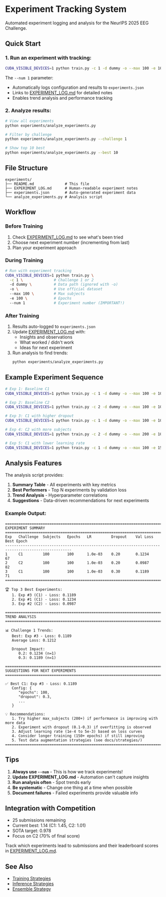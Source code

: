 # Experiment Tracking System

Automated experiment logging and analysis for the NeurIPS 2025 EEG Challenge.

## Quick Start

### 1. Run an experiment with tracking:
```bash
CUDA_VISIBLE_DEVICES=1 python train.py -c 1 -d dummy -o --max 100 -e 100 --num 1
```

The `--num 1` parameter:
- Automatically logs configuration and results to `experiments.json`
- Links to [EXPERIMENT_LOG.md](EXPERIMENT_LOG.md) for detailed notes
- Enables trend analysis and performance tracking

### 2. Analyze results:
```bash
# View all experiments
python experiments/analyze_experiments.py

# Filter by challenge
python experiments/analyze_experiments.py --challenge 1

# Show top 10 best
python experiments/analyze_experiments.py --best 10
```

## File Structure

```
experiments/
├── README.md              # This file
├── EXPERIMENT_LOG.md      # Human-readable experiment notes
├── experiments.json       # Auto-generated experiment data
└── analyze_experiments.py # Analysis script
```

## Workflow

### Before Training
1. Check [EXPERIMENT_LOG.md](EXPERIMENT_LOG.md) to see what's been tried
2. Choose next experiment number (incrementing from last)
3. Plan your experiment approach

### During Training
```bash
# Run with experiment tracking
CUDA_VISIBLE_DEVICES=1 python train.py \
  -c 1 \              # Challenge 1 or 2
  -d dummy \          # Data path (ignored with -o)
  -o \                # Use official dataset
  --max 100 \         # Max subjects
  -e 100 \            # Epochs
  --num 1             # Experiment number (IMPORTANT!)
```

### After Training
1. Results auto-logged to `experiments.json`
2. Update [EXPERIMENT_LOG.md](EXPERIMENT_LOG.md) with:
   - Insights and observations
   - What worked / didn't work
   - Ideas for next experiment
3. Run analysis to find trends:
   ```bash
   python experiments/analyze_experiments.py
   ```

## Example Experiment Sequence

```bash
# Exp 1: Baseline C1
CUDA_VISIBLE_DEVICES=1 python train.py -c 1 -d dummy -o --max 100 -e 100 --num 1

# Exp 2: Baseline C2
CUDA_VISIBLE_DEVICES=1 python train.py -c 2 -d dummy -o --max 100 -e 100 --num 2

# Exp 3: C1 with higher dropout
CUDA_VISIBLE_DEVICES=1 python train.py -c 1 -d dummy -o --max 100 -e 100 --drop 0.3 --num 3

# Exp 4: C2 with more subjects
CUDA_VISIBLE_DEVICES=1 python train.py -c 2 -d dummy -o --max 200 -e 100 --num 4

# Exp 5: C1 with lower learning rate
CUDA_VISIBLE_DEVICES=1 python train.py -c 1 -d dummy -o --max 100 -e 150 --lr 5e-4 --num 5
```

## Analysis Features

The analysis script provides:

1. **Summary Table** - All experiments with key metrics
2. **Best Performers** - Top N experiments by validation loss
3. **Trend Analysis** - Hyperparameter correlations
4. **Suggestions** - Data-driven recommendations for next experiments

### Example Output:
```
====================================================================================================
EXPERIMENT SUMMARY
====================================================================================================
Exp   Challenge  Subjects   Epochs   LR         Dropout    Val Loss     Best Epoch
----------------------------------------------------------------------------------------------------
1     C1         100        100      1.0e-03    0.20       0.1234       67
2     C2         100        100      1.0e-03    0.20       0.0987       82
3     C1         100        100      1.0e-03    0.30       0.1189       71
====================================================================================================

🏆 Top 3 Best Experiments:
   1. Exp #3 (C1) - Loss: 0.1189
   2. Exp #1 (C1) - Loss: 0.1234
   3. Exp #2 (C2) - Loss: 0.0987

====================================================================================================
TREND ANALYSIS
====================================================================================================

📊 Challenge 1 Trends:
   Best: Exp #3 - Loss: 0.1189
   Average Loss: 0.1212

   Dropout Impact:
      0.2: 0.1234 (n=1)
      0.3: 0.1189 (n=1)

====================================================================================================
SUGGESTIONS FOR NEXT EXPERIMENTS
====================================================================================================

✅ Best C1: Exp #3 - Loss: 0.1189
   Config: {
      "epochs": 100,
      "dropout": 0.3,
      ...
   }

💡 Recommendations:
   1. Try higher max_subjects (200+) if performance is improving with more data
   2. Experiment with dropout (0.1-0.3) if overfitting is observed
   3. Adjust learning rate (1e-4 to 5e-3) based on loss curves
   4. Consider longer training (150+ epochs) if still improving
   5. Test data augmentation strategies (see docs/strategies/)
====================================================================================================
```

## Tips

1. **Always use `--num`** - This is how we track experiments!
2. **Update EXPERIMENT_LOG.md** - Automation can't capture insights
3. **Run analysis often** - Spot trends early
4. **Be systematic** - Change one thing at a time when possible
5. **Document failures** - Failed experiments provide valuable info

## Integration with Competition

- 25 submissions remaining
- Current best: 1.14 (C1: 1.45, C2: 1.01)
- SOTA target: 0.978
- Focus on C2 (70% of final score)

Track which experiments lead to submissions and their leaderboard scores in [EXPERIMENT_LOG.md](EXPERIMENT_LOG.md).

## See Also

- [Training Strategies](../docs/strategies/TRAINING_STRATEGIES.md)
- [Inference Strategies](../docs/strategies/INFERENCE_STRATEGIES.md)
- [Ensemble Strategy](../docs/strategies/ENSEMBLE_STRATEGY.md)
